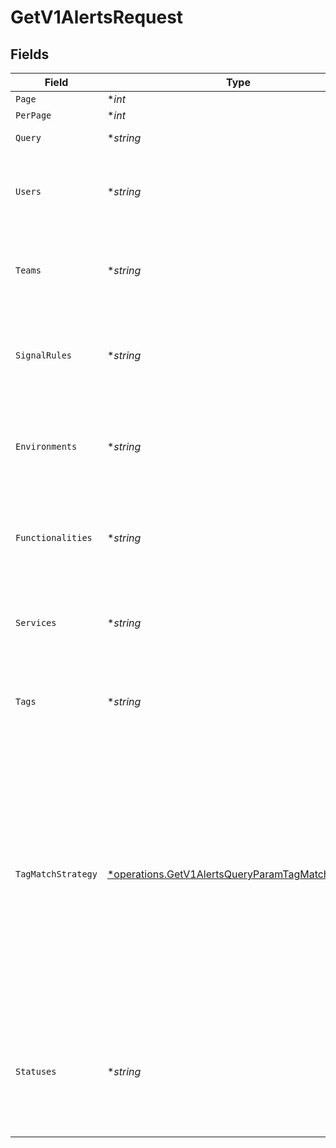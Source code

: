 # GetV1AlertsRequest


## Fields

| Field                                                                                                                                                                                                                                                                                              | Type                                                                                                                                                                                                                                                                                               | Required                                                                                                                                                                                                                                                                                           | Description                                                                                                                                                                                                                                                                                        |
| -------------------------------------------------------------------------------------------------------------------------------------------------------------------------------------------------------------------------------------------------------------------------------------------------- | -------------------------------------------------------------------------------------------------------------------------------------------------------------------------------------------------------------------------------------------------------------------------------------------------- | -------------------------------------------------------------------------------------------------------------------------------------------------------------------------------------------------------------------------------------------------------------------------------------------------- | -------------------------------------------------------------------------------------------------------------------------------------------------------------------------------------------------------------------------------------------------------------------------------------------------- |
| `Page`                                                                                                                                                                                                                                                                                             | **int*                                                                                                                                                                                                                                                                                             | :heavy_minus_sign:                                                                                                                                                                                                                                                                                 | N/A                                                                                                                                                                                                                                                                                                |
| `PerPage`                                                                                                                                                                                                                                                                                          | **int*                                                                                                                                                                                                                                                                                             | :heavy_minus_sign:                                                                                                                                                                                                                                                                                 | N/A                                                                                                                                                                                                                                                                                                |
| `Query`                                                                                                                                                                                                                                                                                            | **string*                                                                                                                                                                                                                                                                                          | :heavy_minus_sign:                                                                                                                                                                                                                                                                                 | A text query for alerts                                                                                                                                                                                                                                                                            |
| `Users`                                                                                                                                                                                                                                                                                            | **string*                                                                                                                                                                                                                                                                                          | :heavy_minus_sign:                                                                                                                                                                                                                                                                                 | A comma separated list of user IDs. This currently only works for Signals alerts.                                                                                                                                                                                                                  |
| `Teams`                                                                                                                                                                                                                                                                                            | **string*                                                                                                                                                                                                                                                                                          | :heavy_minus_sign:                                                                                                                                                                                                                                                                                 | A comma separated list of team IDs. This currently only works for Signals alerts.                                                                                                                                                                                                                  |
| `SignalRules`                                                                                                                                                                                                                                                                                      | **string*                                                                                                                                                                                                                                                                                          | :heavy_minus_sign:                                                                                                                                                                                                                                                                                 | A comma separated list of signals rule IDs. This currently only works for Signals alerts.                                                                                                                                                                                                          |
| `Environments`                                                                                                                                                                                                                                                                                     | **string*                                                                                                                                                                                                                                                                                          | :heavy_minus_sign:                                                                                                                                                                                                                                                                                 | A comma separated list of environment IDs. This currently only works for Signals alerts.                                                                                                                                                                                                           |
| `Functionalities`                                                                                                                                                                                                                                                                                  | **string*                                                                                                                                                                                                                                                                                          | :heavy_minus_sign:                                                                                                                                                                                                                                                                                 | A comma separated list of functionality IDs. This currently only works for Signals alerts.                                                                                                                                                                                                         |
| `Services`                                                                                                                                                                                                                                                                                         | **string*                                                                                                                                                                                                                                                                                          | :heavy_minus_sign:                                                                                                                                                                                                                                                                                 | A comma separated list of service IDs. This currently only works for Signals alerts.                                                                                                                                                                                                               |
| `Tags`                                                                                                                                                                                                                                                                                             | **string*                                                                                                                                                                                                                                                                                          | :heavy_minus_sign:                                                                                                                                                                                                                                                                                 | A comma separated list of tags. This currently only works for Signals alerts.                                                                                                                                                                                                                      |
| `TagMatchStrategy`                                                                                                                                                                                                                                                                                 | [*operations.GetV1AlertsQueryParamTagMatchStrategy](../../models/operations/getv1alertsqueryparamtagmatchstrategy.md)                                                                                                                                                                              | :heavy_minus_sign:                                                                                                                                                                                                                                                                                 | The strategy to match tags. `any` will return alerts that have at least one of the supplied tags, `match_all` will return only alerts that have all of the supplied tags, and `exclude` will only return alerts that have none of the supplied tags. This currently only works for Signals alerts. |
| `Statuses`                                                                                                                                                                                                                                                                                         | **string*                                                                                                                                                                                                                                                                                          | :heavy_minus_sign:                                                                                                                                                                                                                                                                                 | A comma separated list of statuses to filter by. Valid statuses are: opened, acknowledged, resolved, ignored, or expired                                                                                                                                                                           |